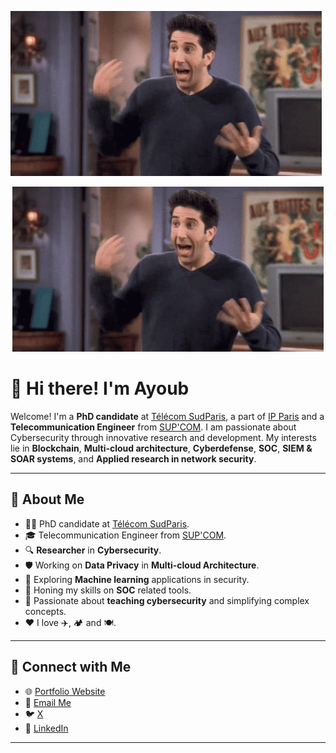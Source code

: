 ![Demo GIF](rossgeller.gif)
<div align="center">
  <img src="rossgeller.gif" alt="Demo GIF">
</div>

# 👋 Hi there! I'm Ayoub

Welcome! I'm a **PhD candidate** at [Télécom SudParis](https://www.telecom-sudparis.eu/), a part of [IP Paris](https://www.ip-paris.fr/) and a **Telecommunication Engineer** from [SUP'COM](https://www.supcom.tn/). I am passionate about Cybersecurity through innovative research and development. My interests lie in **Blockchain**, **Multi-cloud architecture**, **Cyberdefense**, **SOC**, **SIEM & SOAR systems**, and **Applied research in network security**.

---

## 👀 About Me  

- 👨‍🎓 PhD candidate at [Télécom SudParis](https://www.telecom-sudparis.eu/).
- 🎓 Telecommunication Engineer from [SUP'COM](https://www.supcom.tn/).
- 🔍 **Researcher** in **Cybersecurity**.  
- 🛡️ Working on **Data Privacy** in **Multi-cloud Architecture**. 
- 🤖 Exploring **Machine learning** applications in security.
- 🧪 Honing my skills on **SOC** related tools.
- 🤗 Passionate about **teaching cybersecurity** and simplifying complex concepts. 
- ❤️ I love ✈️, 🏕️ and 🍽️.

---


## 💬 Connect with Me  

- 🌐 [Portfolio Website](#)
- 📧 [Email Me](mailto:ayoub.benhassen@supcom.tn)  
- 🐦 [X](#)  
- 💼 [LinkedIn](https://www.linkedin.com/in/ben-hassen-ayoub-5031951ab/)  

---

